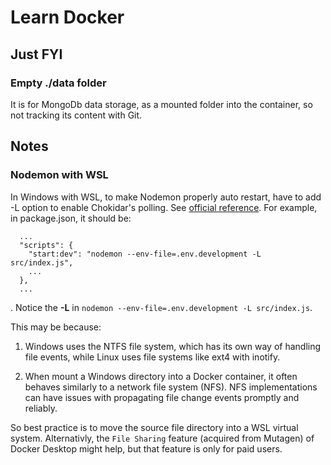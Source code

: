 # Learn Docker

## Just FYI

### Empty ./data folder

It is for MongoDb data storage, as a mounted folder into the container, so not tracking its content with Git.

## Notes

### Nodemon with WSL

In Windows with WSL, to make Nodemon properly auto restart, have to add -L option to enable Chokidar's polling. See [official reference](https://github.com/remy/nodemon?tab=readme-ov-file#application-isnt-restarting). For example, in package.json, it should be:
```
  ...
  "scripts": {
    "start:dev": "nodemon --env-file=.env.development -L src/index.js",
    ...
  },
  ...
```
. Notice the **-L** in `nodemon --env-file=.env.development -L src/index.js`.

This may be because:

1. Windows uses the NTFS file system, which has its own way of handling file events, while Linux uses file systems like ext4 with inotify.

2. When mount a Windows directory into a Docker container, it often behaves similarly to a network file system (NFS). NFS implementations can have issues with propagating file change events promptly and reliably.

So best practice is to move the source file directory into a WSL virtual system. Alternativly, the `File Sharing` feature (acquired from Mutagen) of Docker Desktop might help, but that feature is only for paid users.